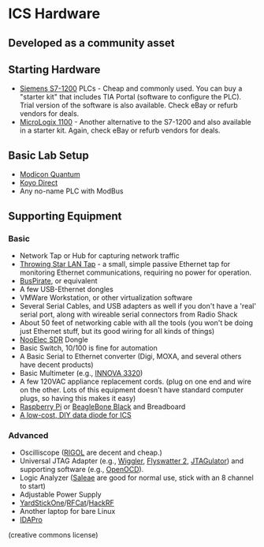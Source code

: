 # ICS Hardware
## Developed as a community asset

## Starting Hardware
* [Siemens S7-1200](http://w3.siemens.com/mcms/programmable-logic-controller/en/basic-controller/s7-1200/pages/default.aspx) PLCs - Cheap and commonly used. You can buy a "starter kit" that includes TIA Portal (software to configure the PLC). Trial version of the software is also available. Check eBay or refurb vendors for deals.
* [MicroLogix 1100](http://ab.rockwellautomation.com/Programmable-Controllers/MicroLogix-1100) - Another alternative to the S7-1200 and also available in a starter kit. Again, check eBay or refurb vendors for deals.

## Basic Lab Setup
* [Modicon Quantum](http://www.schneider-electric.com/en/product-range/538-modicon-quantum/)
* [Koyo Direct](http://www.automationdirect.com/adc/Overview/Catalog/Programmable_Controllers/DirectLogic_Series_PLCs_(Micro_to_Small,_Brick_-a-_Modular))
* Any no-name PLC with ModBus

## Supporting Equipment

### Basic
* Network Tap or Hub for capturing network traffic
* [Throwing Star LAN Tap](https://greatscottgadgets.com/throwingstar/) - a small, simple passive Ethernet tap for monitoring Ethernet communications, requiring no power for operation.
* [BusPirate](http://dangerousprototypes.com/docs/Bus_Pirate), or equivalent
* A few USB-Ethernet dongles
* VMWare Workstation, or other virtualization software
* Several Serial Cables, and USB adapters as well if you don't have a 'real' serial port, along with wireable serial connectors from Radio Shack
* About 50 feet of networking cable with all the tools (you won't be doing
just Ethernet stuff, but its good wiring for all kinds of things)
* [NooElec SDR](http://www.nooelec.com/store/sdr.html) Dongle
* Basic Switch, 10/100 is fine for automation
* A Basic Serial to Ethernet converter (Digi, MOXA, and several others have decent products)
* Basic Multimeter (e.g., [INNOVA 3320](http://www.amazon.com/INNOVA-3320-Auto-Ranging-Digital-Multimeter/dp/B000EVYGZA))
* A few 120VAC appliance replacement cords. (plug on one end and wire on the other. Lots of this equipment doesn't have standard
computer plugs, so having this makes it easy)
* [Raspberry Pi](https://www.raspberrypi.org/products/) or [BeagleBone Black](https://www.sparkfun.com/products/12857) and Breadboard
* [A low-cost, DIY data diode for ICS](https://github.com/wavestone-cdt/dyode)

### Advanced
* Oscilliscope ([RIGOL](http://www.rigolna.com) are decent and cheap.)
* Universal JTAG Adapter (e.g., [Wiggler](http://www.diygadget.com/universal-jtag-adapter-v2-wiggler-and-xilinx-platform-cable-compatible-debrick-routers-modems-and-more.html), [Flyswatter 2](http://www.tincantools.com/JTAG/Flyswatter2.html), [JTAGulator](http://www.grandideastudio.com/portfolio/jtagulator/)) and supporting software (e.g., [OpenOCD](http://openocd.org)).
* Logic Analyzer ([Saleae](https://www.saleae.com) are good for normal use, stick with an 8 channel
to start)
* Adjustable Power Supply
* [YardStickOne](https://greatscottgadgets.com/yardstickone/)/[RFCat](http://int3.cc/products/rfcat)/[HackRF](https://greatscottgadgets.com/hackrf/)
* Another laptop for bare Linux
* [IDAPro](https://www.hex-rays.com/products/ida/)

(creative commons license)
